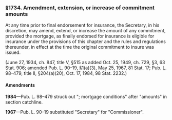 ### §1734. Amendment, extension, or increase of commitment amounts ###

At any time prior to final endorsement for insurance, the Secretary, in his discretion, may amend, extend, or increase the amount of any commitment, provided the mortgage, as finally endorsed for insurance is eligible for insurance under the provisions of this chapter and the rules and regulations thereunder, in effect at the time the original commitment to insure was issued.

(June 27, 1934, ch. 847, title V, §515 as added Oct. 25, 1949, ch. 729, §3, 63 Stat. 906; amended Pub. L. 90–19, §1(a)(3), May 25, 1967, 81 Stat. 17; Pub. L. 98–479, title II, §204(a)(20), Oct. 17, 1984, 98 Stat. 2232.)

#### Amendments ####

**1984**—Pub. L. 98–479 struck out "; mortgage conditions" after "amounts" in section catchline.

**1967**—Pub. L. 90–19 substituted "Secretary" for "Commissioner".
